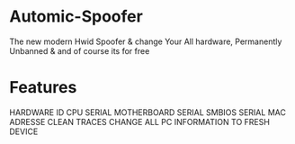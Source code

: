# Automic-Spoofer
The new modern Hwid Spoofer & change Your All hardware, Permanently Unbanned & and of course its for free




# Features

HARDWARE ID 
CPU SERIAL 
MOTHERBOARD SERIAL 
SMBIOS SERIAL 
MAC ADRESSE 
CLEAN TRACES 
CHANGE ALL PC INFORMATION TO FRESH DEVICE 


